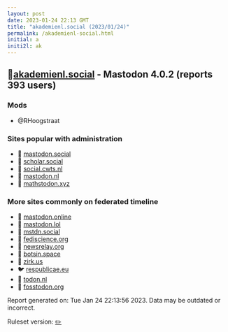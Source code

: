 ```yaml
---
layout: post
date: 2023-01-24 22:13 GMT
title: "akademienl.social (2023/01/24)"
permalink: /akademienl-social.html
initial: a
initi2l: ak
---
```


## 🐘[akademienl.social](https://akademienl.social) - Mastodon 4.0.2 (reports 393 users)

### Mods
 * @RHoogstraat

### Sites popular with administration

* 🐘 [mastodon.social](/mastodon-social.html)
* 🐘 [scholar.social](/scholar-social.html)
* 🐘 [social.cwts.nl](/social-cwts-nl.html)
* 🐘 [mastodon.nl](/mastodon-nl.html)
* 🐘 [mathstodon.xyz](/mathstodon-xyz.html)

### More sites commonly on federated timeline

* 🐘 [mastodon.online](/mastodon-online.html)
* 🐘 [mastodon.lol](/mastodon-lol.html)
* 🐘 [mstdn.social](/mstdn-social.html)
* 🐘 [fediscience.org](/fediscience-org.html)
* 🐘 [newsrelay.org](/newsrelay-org.html)
* 🐘 [botsin.space](/botsin-space.html)
* 🐘 [zirk.us](/zirk-us.html)
* 🐦 [respublicae.eu](/respublicae-eu.html)
* 🐘 [todon.nl](/todon-nl.html)
* 🐘 [fosstodon.org](/fosstodon-org.html)

Report generated on: Tue Jan 24 22:13:56 2023. Data may be outdated or incorrect.

Ruleset version: [✏️](/version-pencil)
